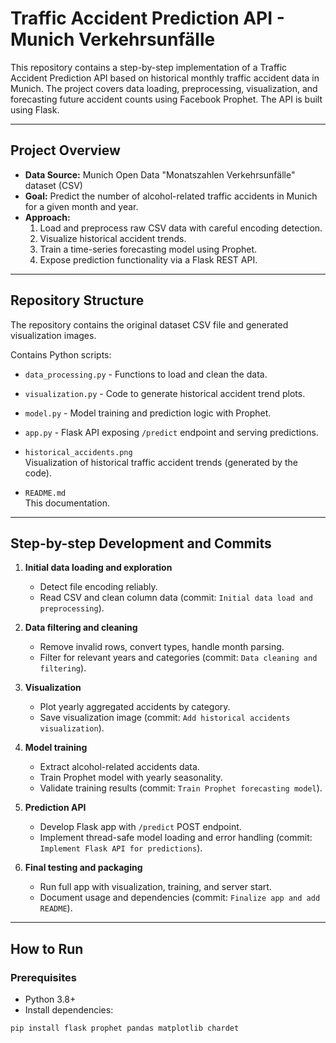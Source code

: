 # Traffic Accident Prediction API - Munich Verkehrsunfälle

This repository contains a step-by-step implementation of a Traffic Accident Prediction API based on historical monthly traffic accident data in Munich. The project covers data loading, preprocessing, visualization, and forecasting future accident counts using Facebook Prophet. The API is built using Flask.

---

## Project Overview

- **Data Source:** Munich Open Data "Monatszahlen Verkehrsunfälle" dataset (CSV)
- **Goal:** Predict the number of alcohol-related traffic accidents in Munich for a given month and year.
- **Approach:** 
  1. Load and preprocess raw CSV data with careful encoding detection.
  2. Visualize historical accident trends.
  3. Train a time-series forecasting model using Prophet.
  4. Expose prediction functionality via a Flask REST API.
  
---

## Repository Structure

The repository contains the original dataset CSV file and generated visualization images.
   
  Contains Python scripts:
  - `data_processing.py` - Functions to load and clean the data.
  - `visualization.py` - Code to generate historical accident trend plots.
  - `model.py` - Model training and prediction logic with Prophet.
  - `app.py` - Flask API exposing `/predict` endpoint and serving predictions.

- `historical_accidents.png`  
  Visualization of historical traffic accident trends (generated by the code).

- `README.md`  
  This documentation.

---

## Step-by-step Development and Commits

1. **Initial data loading and exploration**  
   - Detect file encoding reliably.  
   - Read CSV and clean column data (commit: `Initial data load and preprocessing`).

2. **Data filtering and cleaning**  
   - Remove invalid rows, convert types, handle month parsing.  
   - Filter for relevant years and categories (commit: `Data cleaning and filtering`).

3. **Visualization**  
   - Plot yearly aggregated accidents by category.  
   - Save visualization image (commit: `Add historical accidents visualization`).

4. **Model training**  
   - Extract alcohol-related accidents data.  
   - Train Prophet model with yearly seasonality.  
   - Validate training results (commit: `Train Prophet forecasting model`).

5. **Prediction API**  
   - Develop Flask app with `/predict` POST endpoint.  
   - Implement thread-safe model loading and error handling (commit: `Implement Flask API for predictions`).

6. **Final testing and packaging**  
   - Run full app with visualization, training, and server start.  
   - Document usage and dependencies (commit: `Finalize app and add README`).

---

## How to Run

### Prerequisites

- Python 3.8+  
- Install dependencies:

```bash
pip install flask prophet pandas matplotlib chardet
